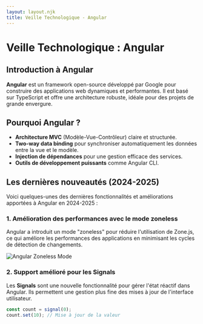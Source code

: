 ```yaml
---
layout: layout.njk
title: Veille Technologique - Angular
---
```


<div class="container">

# Veille Technologique : Angular

## Introduction à Angular

**Angular** est un framework open-source développé par Google pour construire des applications web dynamiques et performantes. Il est basé sur TypeScript et offre une architecture robuste, idéale pour des projets de grande envergure.

## Pourquoi Angular ?

- **Architecture MVC** (Modèle-Vue-Contrôleur) claire et structurée.
- **Two-way data binding** pour synchroniser automatiquement les données entre la vue et le modèle.
- **Injection de dépendances** pour une gestion efficace des services.
- **Outils de développement puissants** comme Angular CLI.

## Les dernières nouveautés (2024-2025)

Voici quelques-unes des dernières fonctionnalités et améliorations apportées à Angular en 2024-2025 :

### 1. Amélioration des performances avec le mode zoneless

Angular a introduit un mode "zoneless" pour réduire l'utilisation de Zone.js, ce qui améliore les performances des applications en minimisant les cycles de détection de changements.

![Angular Zoneless Mode](https://via.placeholder.com/800x400.png?text=Angular+Zoneless+Mode)

### 2. Support amélioré pour les Signals

Les **Signals** sont une nouvelle fonctionnalité pour gérer l'état réactif dans Angular. Ils permettent une gestion plus fine des mises à jour de l'interface utilisateur.

```typescript
const count = signal(0);
count.set(10); // Mise à jour de la valeur
```

</div>

